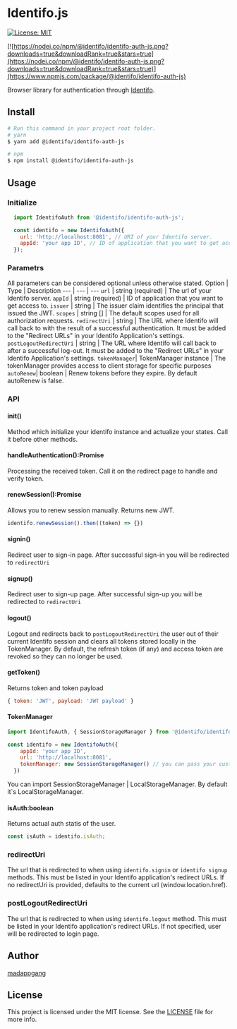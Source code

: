 # Identifo.js
[![License: MIT](https://img.shields.io/badge/License-MIT-yellow.svg)](https://opensource.org/licenses/MIT)

[![https://nodei.co/npm/@identifo/identifo-auth-js.png?downloads=true&downloadRank=true&stars=true](https://nodei.co/npm/@identifo/identifo-auth-js.png?downloads=true&downloadRank=true&stars=true)](https://www.npmjs.com/package/@identifo/identifo-auth-js)

Browser library for authentication through [Identifo](https://github.com/madappGang/identifo).

## Install
```bash
# Run this command in your project root folder.
# yarn
$ yarn add @identifo/identifo-auth-js

# npm
$ npm install @identifo/identifo-auth-js
```

## Usage

### Initialize
```javascript
  import IdentifoAuth from '@identifo/identifo-auth-js';

  const identifo = new IdentifoAuth({
    url: 'http://localhost:8081', // URI of your Identifo server.
    appId: 'your app ID', // ID of application that you want to get access to.
  });
```
### Parametrs
All parameters can be considered optional unless otherwise stated.
Option | Type | Description
--- | --- | ---
`url` | string (required) | The url of your Identifo server.
`appId` | string (required) | ID of application that you want to get access to.
`issuer` | string | The issuer claim identifies the principal that issued the JWT.
`scopes` | string [] | The default scopes used for all authorization requests.
`redirectUri` | string | The URL where Identifo will call back to with the result of a successful authentication. It must be added to the "Redirect URLs" in your Identifo Application's settings.
`postLogoutRedirectUri` | string | The URL where Identifo will call back to after a successful log-out. It must be added to the "Redirect URLs" in your Identifo Application's settings.
`tokenManager`| TokenManager instance | The tokenManager provides access to client storage for specific purposes
`autoRenew`| boolean | Renew tokens before they expire. By default autoRenew is false.

### API
#### init()
Method which initialize your identifo instance and actualize your states. Call it before other methods. 
#### handleAuthentication():Promise<boolean>
Processing the received token. Call it on the redirect page to handle and verify token. 
#### renewSession():Promise<string>
Allows you to renew session manually. Returns new JWT.
```javascript
identifo.renewSession().then((token) => {})
```
#### signin() 
Redirect user to sign-in page. After successful sign-in you will be redirected to `redirectUri`
#### signup() 
Redirect user to sign-up page. After successful sign-up you will be redirected to `redirectUri`
#### logout() 
Logout and redirects back to `postLogoutRedirectUri` the user out of their current Identifo session and clears all tokens stored locally in the TokenManager. By default, the refresh token (if any) and access token are revoked so they can no longer be used. 
#### getToken()
 Returns token and token payload 
```javascript
{ token: 'JWT', payload: 'JWT payload' }
```
#### TokenManager
```javascript
import IdentifoAuth, { SessionStorageManager } from '@identifo/identifo-auth-js';

const identifo = new IdentifoAuth({
    appId: 'your app ID',
    url: 'http://localhost:8081',
    tokenManager: new SessionStorageManager() // you can pass your custom key for storage. Bt default it`s identifo_access_token
  })
```
You can import SessionStorageManager | LocalStorageManager. By default it`s LocalStorageManager.
#### isAuth:boolean
Returns actual auth statis of the user.
```javascript
const isAuth = identifo.isAuth;
```
### redirectUri

The url that is redirected to when using `identifo.signin` or `identifo signup` methods. This must be listed in your Identifo application's redirect URLs. If no redirectUri is provided, defaults to the current url (window.location.href). 

### postLogoutRedirectUri

The url that is redirected to when using `identifo.logout` method. This must be listed in your Identifo application's redirect URLs. If not specified, user will be redirected to login page.

## Author

[madappgang](https://madappgang.com)

## License

This project is licensed under the MIT license. See the [LICENSE](LICENSE) file for more info.
